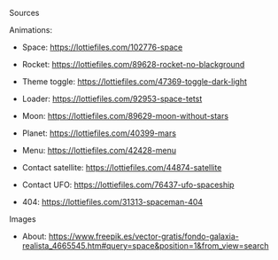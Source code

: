 Sources

Animations:

  - Space: https://lottiefiles.com/102776-space
  - Rocket: https://lottiefiles.com/89628-rocket-no-blackground
  - Theme toggle: https://lottiefiles.com/47369-toggle-dark-light
  - Loader: https://lottiefiles.com/92953-space-tetst
  - Moon: https://lottiefiles.com/89629-moon-without-stars
  - Planet: https://lottiefiles.com/40399-mars
  - Menu: https://lottiefiles.com/42428-menu


  - Contact satellite: https://lottiefiles.com/44874-satellite
  - Contact UFO: https://lottiefiles.com/76437-ufo-spaceship
  - 404: https://lottiefiles.com/31313-spaceman-404

Images
  - About:
      https://www.freepik.es/vector-gratis/fondo-galaxia-realista_4665545.htm#query=space&position=1&from_view=search
  